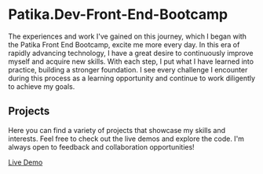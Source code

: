 # Patika.Dev-Front-End-Bootcamp
The experiences and work I've gained on this journey, which I began with the Patika Front End Bootcamp, excite me more every day. In this era of rapidly advancing technology, I have a great desire to continuously improve myself and acquire new skills. With each step, I put what I have learned into practice, building a stronger foundation. I see every challenge I encounter during this process as a learning opportunity and continue to work diligently to achieve my goals.

## Projects
Here you can find a variety of projects that showcase my skills and interests. Feel free to check out the live demos and explore the code. I'm always open to feedback and collaboration opportunities!

[Live Demo](https://shnumtylmz.github.io/Patika.Dev-Front-End-Bootcamp/)